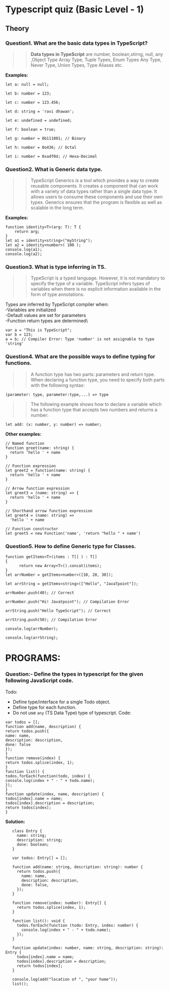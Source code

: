 # Typescript quiz (Basic Level - 1)

## Theory

### Question1. What are the basic data types in TypeScript?

> > **Data types in TypeScript** are
> > number, boolean,stirng, null, any ,Object Type
> > Array Type,
> > Tuple Types,
> > Enum Types
> > Any Type,
> > Never Type,
> > Union Types,
> > Type Aliases etc.

**Examples:**

```
let a: null = null;

let b: number = 123;

let c: number = 123.456;

let d: string = 'ravi dhawan';

let e: undefined = undefined;

let f: boolean = true;

let g: number = 0b111001; // Binary

let h: number = 0o436; // Octal

let i: number = 0xadf0d; // Hexa-Decimal
```

### Question2. What is Generic data type.

> > TypeScript Generics is a tool which provides a way to create reusable components. It creates a component that can work with a variety of data types rather than a single data type. It allows users to consume these components and use their own types. Generics ensures that the program is flexible as well as scalable in the long term.

**Examples:**

```
function identity<T>(arg: T): T {
    return arg;
}
let a1 = identity<string>("myString");
let a2 = identity<number>( 100 );
console.log(a1);
console.log(a2);
```

### Question3. What is type inferring in TS.

> > TypeScript is a typed language. However, it is not mandatory to specify the type of a variable. TypeScript infers types of variables when there is no explicit information available in the form of type annotations.

Types are inferred by TypeScript compiler when:\
-Variables are initialized\
-Default values are set for parameters\
-Function return types are determined\

```
var a = "This is TypeScript";
var b = 123;
a = b; // Compiler Error: Type 'number' is not assignable to type 'string'
```

### Question4. What are the possible ways to define typing for functions.

> >A function type has two parts: parameters and return type. When declaring a function type, you need to specify both parts with the following syntax:
```
(parameter: type, parameter:type,...) => type
```
>>The following example shows how to declare a variable which has a function type that accepts two numbers and returns a number:
```
let add: (x: number, y: number) => number;
```
**Other examples:**
```
// Named function
function greet(name: string) {
  return 'hello ' + name
}

// Function expression
let greet2 = function(name: string) {
  return 'hello ' + name
}

// Arrow function expression
let greet3 = (name: string) => {
  return 'hello ' + name
}

// Shorthand arrow function expression
let greet4 = (name: string) =>
  'hello ' + name

// Function constructor
let greet5 = new Function('name', 'return "hello " + name')
```


### Question5.  How to define Generic type for Classes.
>>



```
function getItems<T>(items : T[] ) : T[] 
{  
      return new Array<T>().concat(items);  
}  
let arrNumber = getItems<number>([10, 20, 30]); 

let arrString = getItems<string>(["Hello", "JavaTpoint"]);  

arrNumber.push(40); // Correct  

arrNumber.push("Hi! Javatpoint"); // Compilation Error  

arrString.push("Hello TypeScript"); // Correct  

arrString.push(50); // Compilation Error  

console.log(arrNumber);  

console.log(arrString); 

```

# PROGRAMS:
### Question:- Define the types in typescript for the given following JavaScript code.
Todo:
- Define type/interface for a single Todo object.
- Define type for each function.
- Do not use `any` (TS Data Type) type of typescript.
Code:
```
var todos = [];
function add(name, description) {
return todos.push({
name: name,
description: description,
done: false
});
}
function remove(index) {
return todos.splice(index, 1);
}
function list() {
todos.forEach(function(todo, index) {
console.log(index + " - " + todo.name);
});
}
function update(index, name, description) {
todos[index].name = name;
todos[index].description = description;
return todos[index];
}
```
**Solution:**
```
   class Entry {
     name: string;
     description: string;
     done: boolean;
   }

   var todos: Entry[] = [];

   function add(name: string, description: string): number {
     return todos.push({
       name: name,
       description: description,
       done: false,
     });
   }

   function remove(index: number): Entry[] {
     return todos.splice(index, 1);
   }

   function list(): void {
     todos.forEach(function (todo: Entry, index: number) {
       console.log(index + " - " + todo.name);
     });
   }

   function update(index: number, name: string, description: string): Entry {
     todos[index].name = name;
     todos[index].description = description;
     return todos[index];
   }

   console.log(add("location of ", "your home"));        
   list();        
   ```
